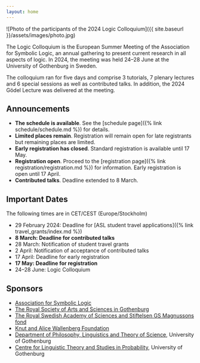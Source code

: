 ```yaml
---
layout: home
---
```


![Photo of the participants of the 2024 Logic Colloquium]({{ site.baseurl }}/assets/images/photo.jpg)

The Logic Colloquium is the European Summer Meeting of the Association for Symbolic Logic, an annual gathering to present current research in all aspects of logic. In 2024, the meeting was held 24–28 June at the University of Gothenburg in Sweden.

The colloquium ran for five days and comprise 3 tutorials, 7 plenary lectures and 6 special sessions as well as contributed talks. In addition, the 2024 Gödel Lecture was delivered at the meeting.

## Announcements

- **The schedule is available**. See the [schedule page]({% link schedule/schedule.md %}) for details.
- **Limited places remain**. Registration will remain open for late registrants but remaining places are limited.
- **Early registration has closed**. Standard registration is available until 17 May.
- **Registration open**. Proceed to the [registration page]({% link registration/registration.md %}) for information. Early registration is open until 17 April.
- **Contributed talks**. Deadline extended to 8 March.

## Important Dates
The following times are in CET/CEST (Europe/Stockholm)

- 29 February 2024: Deadline for [ASL student travel applications]({% link travel_grants/index.md %})
- **8 March: Deadline for contributed talks**
- 28 March: Notification of student travel grants
- 2 April: Notification of acceptance of contributed talks
- 17 April: Deadline for early registration
- **17 May: Deadline for registration**
- 24–28 June: Logic Colloquium

## Sponsors
- [Association for Symbolic Logic](https://aslonline.org/)
- [The Royal Society of Arts and Sciences in Gothenburg](https://kvvs.se/in-english/)
- [The Royal Swedish Academy of Sciences and Stiftelsen GS Magnussons fond](https://www.kva.se/en/scholarship/general-announcement-for-gs-magnuson-foundation/)
- [Knut and Alice Wallenberg Foundation](https://kaw.wallenberg.org/en)
- [Department of Philosophy, Linguistics and Theory of Science](https://www.gu.se/en/flov), University of Gothenburg
- [Centre for Linguistic Theory and Studies in Probability](https://gu-clasp.github.io/), University of Gothenburg
